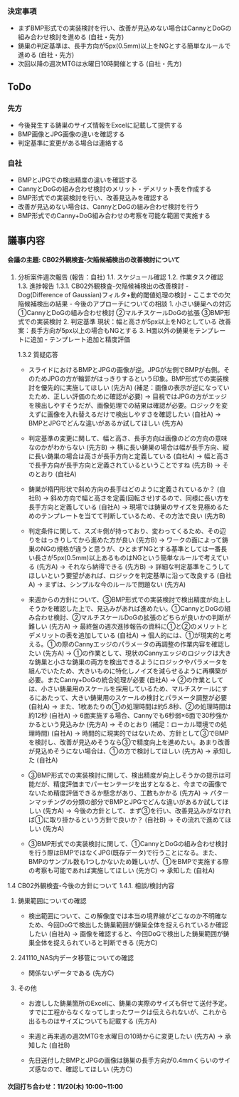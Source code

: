 ### 決定事項
- まずBMP形式での実装検討を行い、改善が見込めない場合はCannyとDoGの組み合わせ検討を進める (自社・先方)
- 鋳巣の判定基準は、長手方向が5px(0.5mm)以上をNGとする簡単なルールで進める (自社・先方)
- 次回以降の週次MTGは水曜日10時開催とする (自社・先方)

## ToDo
### 先方
- 今後発生する鋳巣のサイズ情報をExcelに記載して提供する
- BMP画像とJPG画像の違いを確認する
- 判定基準に変更がある場合は連絡する

### 自社
- BMPとJPGでの検出精度の違いを確認する
- CannyとDoGの組み合わせ検討のメリット・デメリット表を作成する
- BMP形式での実装検討を行い、改善見込みを確認する
- 改善が見込めない場合は、CannyとDoGの組み合わせ検討を行う
- BMP形式でのCanny+DoG組み合わせの考察を可能な範囲で実施する

## 議事内容
#### 会議の主題: CB02外観検査-欠陥候補検出の改善検討について

1. 分析案件週次報告 (報告：自社)
   1.1. スケジュール確認
   1.2. 作業タスク確認
   1.3. 進捗報告
      1.3.1. CB02外観検査-欠陥候補検出の改善検討
         - Dog(Difference of Gaussian)フィルタ+動的閾値処理の検討
         - ここまでの欠陥候補検出の結果
         - 今後のアプローチについての相談
           1. 小さい鋳巣への対応
              ①CannyとDoGの組み合わせ検討
              ②マルチスケールDoGの拡張
              ③BMP形式での実装検討
           2. 判定基準
              現状：幅と高さが5px以上をNGとしている
              改善案：長手方向が5px以上の場合もNGとする
           3. H面以外の鋳巣をテンプレートに追加
              - テンプレート追加と精度評価

   1.3.2 質疑応答
   - スライドにおけるBMPとJPGの画像が逆。JPGが左側でBMPが右側。そのためJPGの方が輪郭がはっきりするという印象。BMP形式での実装検討を優先的に実施してほしい (先方A)
     (補足：画像の表示が逆になっていたため、正しい評価のために確認が必要)
     → 目視ではJPGの方がエッジを検出しやすそうだが、画像処理での結果は確認が必要。ロジックを変えずに画像を入れ替えるだけで検出しやすさを確認したい (自社A)
     → BMPとJPGでどんな違いがあるか試してほしい (先方A)

   - 判定基準の変更に関して、幅と高さ、長手方向は画像のどの方向の意味なのかがわからない (先方B)
     → 横に長い鋳巣の場合は幅が長手方向、縦に長い鋳巣の場合は高さが長手方向と定義している (自社A)
     → 幅と高さで長手方向が長手方向と定義されているということですね (先方B)
     → そのとおり (自社A)

   - 鋳巣が楕円形状で斜め方向の長手はどのように定義されているか？ (自社B)
     → 斜め方向で幅と高さを定義(回転させ)するので、同様に長い方を長手方向と定義している (自社A)
     → 現場では鋳巣のサイズを見極めるためのテンプレートを当てて判断しているため、その方法で良い (先方B)

   - 判定条件に関して、スズキ側が持っており、変わってくるため、その辺りをはっきりしてから進めた方が良い (先方B)
     → ワークの面によって鋳巣のNGの規格が違うと思うが、ひとまずNGとする基準としては一番長い長さが5px(0.5mm)以上あるものはNGという簡単なルールで考えている (先方A)
     → それなら納得できる (先方B)
     → 詳細な判定基準をこうしてほしいという要望があれば、ロジックを判定基準に沿って改良する (自社A)
     → まずは、シンプルな今のルールで問題ない (先方A)

   - 来週からの方針について、③BMP形式での実装検討で検出精度が向上しそうかを確認した上で、見込みがあれば進めたい。①CannyとDoGの組み合わせ検討、②マルチスケールDoGの拡張のどちらが良いかの判断が難しい (先方A)
     → 最終盤の週次進捗報告の資料に①と②のメリットとデメリットの表を追加している (自社A)
     → 個人的には、①が現実的と考える。①の際のCannyエッジのパラメータの再調整の作業内容を確認したい (先方A)
     → ①の作業として、現状のCannyエッジのロジックは大きな鋳巣と小さな鋳巣の両方を検出できるようにロジックやパラメータを組んでいたため、大きいものに特化しノイズを減らせるように再構築が必要。またCanny+DoGの統合処理が必要 (自社A)
     → ②の作業としては、小さい鋳巣用のスケールを採用しているため、マルチスケールにするにあたって、大きい鋳巣用のスケールの検討とパラメータ調整が必要 (自社A)
     → また、1枚あたりの①の処理時間は約5.8秒、②の処理時間は約12秒 (自社A)
     → 6面実施する場合、Cannyでも6秒弱×6面で30秒強かかるという見込みか (先方A)
     → そのとおり (補足：ローカル環境での処理時間) (自社A)
     → 時間的に現実的ではないため、方針として③でBMPを検討し、改善が見込めそうなら③で精度向上を進めたい。あまり改善が見込めそうにない場合は、①の方で検討してほしい (先方A)
     → 承知した (自社A)

   - ③BMP形式での実装検討に関して、検出精度が向上しそうかの提示は可能だが、精度評価までパーセンテージを出すとなると、今までの画像でないため精度評価できるか懸念があり、工数もかかる (先方A)
     → パターンマッチングの分類の部分でBMPとJPGでどんな違いがあるか試してほしい (先方A)
     → 今後の方針として、まず③を行い、改善見込みがなければ①に取り掛かるという方針で良いか？ (自社B)
     → その流れで進めてほしい (先方A)

   - ③BMP形式での実装検討に関して、①CannyとDoGの組み合わせ検討を行う際はBMPではなくJPG(既存データ)で行うことになる。また、BMPのサンプル数も1つしかないため難しいが、①をBMPで実施する際の考察も可能であれば実施してほしい (先方C)
     → 承知した (自社A)

1.4 CB02外観検査-今後の方針について
   1.4.1. 相談/検討内容
   1. 鋳巣範囲についての確認
      - 検出範囲について、この解像度では本当の境界線がどこなのか不明確なため、今回DoGで検出した鋳巣範囲が鋳巣全体を捉えられているか確認したい (自社A)
        → 画像を確認すると、今回DoGで検出した鋳巣範囲が鋳巣全体を捉えられていると判断できる (先方C)

   2. 241110_NAS内データ移管についての確認
      - 関係ないデータである (先方C)

   3. その他
      - お渡しした鋳巣箇所のExcelに、鋳巣の実際のサイズも併せて送付予定。すでに工程からなくなってしまったワークは伝えられないが、これから出るものはサイズについても記載する (先方A)

      - 来週と再来週の週次MTGを水曜日の10時からに変更したい (先方A)
        → 承知した (自社B)

      - 先日送付したBMPとJPGの画像は鋳巣の長手方向が0.4mmくらいのサイズ感なので、確認してほしい (先方C)    

#### 次回打ち合わせ：11/20(木) 10:00~11:00
